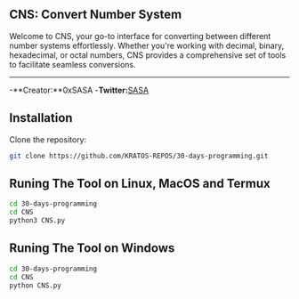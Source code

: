 ## CNS: Convert Number System

Welcome to CNS, your go-to interface for converting between different number systems effortlessly. 
Whether you're working with decimal, binary, hexadecimal, or octal numbers, 
CNS provides a comprehensive set of tools to facilitate seamless conversions.

---
-**Creator:**0xSASA
-**Twitter:**[SASA](https://twitter.com/s_a_s__a_)

## Installation

Clone the repository:
```bash
git clone https://github.com/KRATOS-REPOS/30-days-programming.git
```
## Runing The Tool on Linux, MacOS and Termux
```bash
cd 30-days-programming
cd CNS
python3 CNS.py
```

## Runing The Tool on Windows
```bash
cd 30-days-programming
cd CNS
python CNS.py
```
